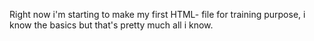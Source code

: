 Right now i'm starting to make my first HTML- file for training purpose, i know the basics but that's pretty much all i know.
